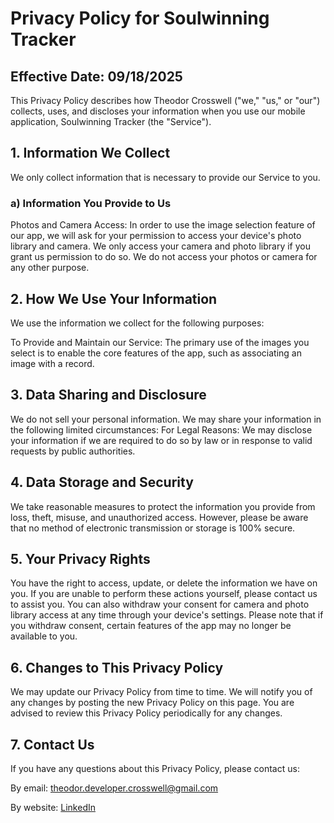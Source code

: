 # Privacy Policy for Soulwinning Tracker

## Effective Date: 09/18/2025

This Privacy Policy describes how Theodor Crosswell ("we," "us," or "our") collects, uses, and discloses your information when you use our mobile application, Soulwinning Tracker (the "Service").

## 1. Information We Collect

We only collect information that is necessary to provide our Service to you.

### a) Information You Provide to Us

Photos and Camera Access: In order to use the image selection feature of our app, we will ask for your permission to access your device's photo library and camera. We only access your camera and photo library if you grant us permission to do so. We do not access your photos or camera for any other purpose.

## 2. How We Use Your Information

We use the information we collect for the following purposes:

To Provide and Maintain our Service: The primary use of the images you select is to enable the core features of the app, such as associating an image with a record.

## 3. Data Sharing and Disclosure

We do not sell your personal information. We may share your information in the following limited circumstances:
For Legal Reasons: We may disclose your information if we are required to do so by law or in response to valid requests by public authorities.

## 4. Data Storage and Security

We take reasonable measures to protect the information you provide from loss, theft, misuse, and unauthorized access. However, please be aware that no method of electronic transmission or storage is 100% secure.

## 5. Your Privacy Rights

You have the right to access, update, or delete the information we have on you. If you are unable to perform these actions yourself, please contact us to assist you.
You can also withdraw your consent for camera and photo library access at any time through your device's settings. Please note that if you withdraw consent, certain features of the app may no longer be available to you.

## 6. Changes to This Privacy Policy

We may update our Privacy Policy from time to time. We will notify you of any changes by posting the new Privacy Policy on this page. You are advised to review this Privacy Policy periodically for any changes.

## 7. Contact Us

If you have any questions about this Privacy Policy, please contact us:

By email: theodor.developer.crosswell@gmail.com

By website: [LinkedIn](https://www.linkedin.com/in/theodor-crosswell-a08b4a2a5/)
